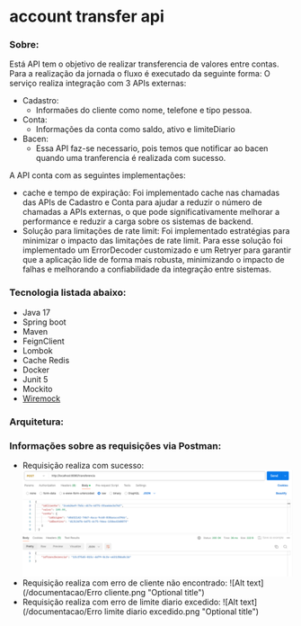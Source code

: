 # account transfer api

### Sobre:
Está API tem o objetivo de realizar transferencia de valores entre contas.
Para a realização da jornada o fluxo é executado da seguinte forma: O serviço realiza integração com 3 APIs externas:  
* Cadastro:
  * Informaões do cliente como nome, telefone e tipo pessoa.
* Conta:
  * Informações da conta como saldo, ativo e limiteDiario
* Bacen:
  * Essa API faz-se necessario, pois temos que notificar ao bacen quando uma tranferencia é realizada com sucesso.

A API conta com as seguintes implementações:
* cache e tempo de expiração: Foi implementado cache nas chamadas das APIs de Cadastro e Conta para ajudar a reduzir o número de chamadas a APIs externas, o que pode significativamente melhorar a performance e reduzir a carga sobre os sistemas de backend.
* Solução para limitações de rate limit: Foi implementado estratégias para minimizar o impacto das limitações de rate limit. Para esse solução foi implementado um ErrorDecoder customizado e um Retryer para garantir que a aplicação lide de forma mais robusta, minimizando o impacto de falhas e melhorando a confiabilidade da integração entre sistemas.

### Tecnologia listada abaixo:

* Java 17
* Spring boot
* Maven
* FeignClient
* Lombok
* Cache Redis
* Docker
* Junit 5
* Mockito
* [Wiremock](https://wiremock.org/)

### 

### Arquitetura:

### Informações sobre as requisições via Postman:
* Requisição realiza com sucesso:
  ![Alt text](/documentacao/Sucesso.png "Optional title")
* Requisição realiza com erro de cliente não encontrado:
    ![Alt text](/documentacao/Erro cliente.png "Optional title") 
* Requisição realiza com erro  de limite diario excedido:
    ![Alt text](/documentacao/Erro limite diario excedido.png "Optional title")  



